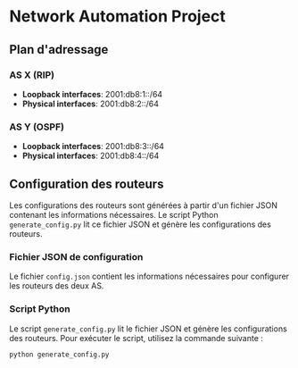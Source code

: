 # Network Automation Project

## Plan d'adressage

### AS X (RIP)
- **Loopback interfaces**: 2001:db8:1::/64
- **Physical interfaces**: 2001:db8:2::/64

### AS Y (OSPF)
- **Loopback interfaces**: 2001:db8:3::/64
- **Physical interfaces**: 2001:db8:4::/64

## Configuration des routeurs

Les configurations des routeurs sont générées à partir d'un fichier JSON contenant les informations nécessaires. Le script Python `generate_config.py` lit ce fichier JSON et génère les configurations des routeurs.

### Fichier JSON de configuration

Le fichier `config.json` contient les informations nécessaires pour configurer les routeurs des deux AS.

### Script Python

Le script `generate_config.py` lit le fichier JSON et génère les configurations des routeurs. Pour exécuter le script, utilisez la commande suivante :

```bash
python generate_config.py

